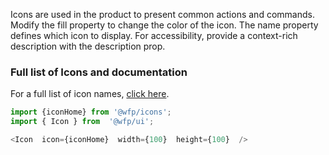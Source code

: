 Icons are used in the product to present common actions and commands. Modify the fill property to change the color of the icon. The name property defines which icon to display. For accessibility, provide a context-rich description with the description prop.
### Full list of Icons and documentation
For a full list of icon names,  [click here](http://cdn.wfp.org/guides/ui/v1.2.0/docs/?selectedKind=%20Documentation&selectedStory=Icons).
```js
import {iconHome} from '@wfp/icons';
import { Icon } from  '@wfp/ui';
```

```js
<Icon  icon={iconHome}  width={100}  height={100}  />
```